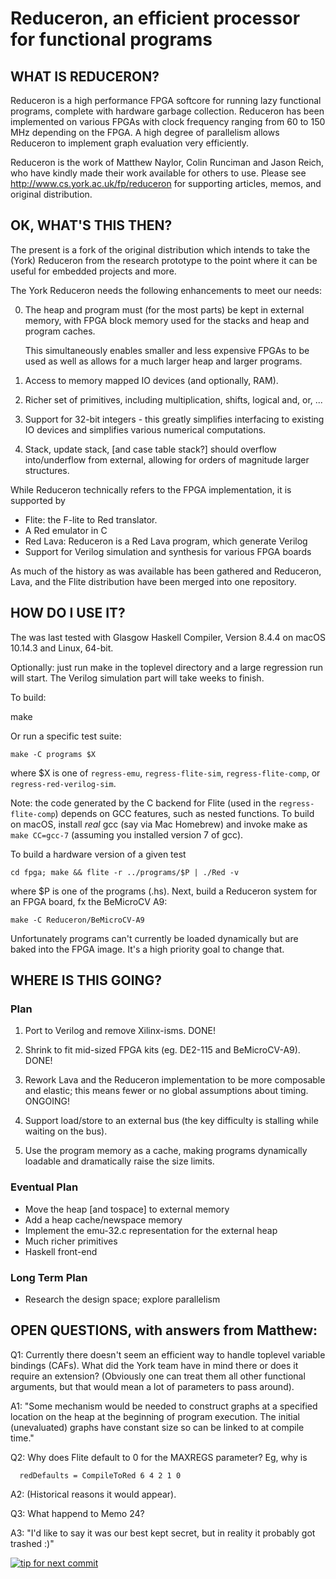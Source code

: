 # Reduceron, an efficient processor for functional programs

## WHAT IS REDUCERON?

Reduceron is a high performance FPGA softcore for running lazy functional
programs, complete with hardware garbage collection.  Reduceron has been
implemented on various FPGAs with clock frequency ranging from 60 to 150
MHz depending on the FPGA.  A high degree of parallelism allows Reduceron
to implement graph evaluation very efficiently.

Reduceron is the work of Matthew Naylor, Colin Runciman and Jason Reich,
who have kindly made their work available for others to use.  Please see
http://www.cs.york.ac.uk/fp/reduceron for supporting articles, memos, and
original distribution.


## OK, WHAT'S THIS THEN?

The present is a fork of the original distribution which intends to take
the (York) Reduceron from the research prototype to the point where it
can be useful for embedded projects and more.

The York Reduceron needs the following enhancements to meet our needs:

 0. The heap and program must (for the most parts) be kept in external
    memory, with FPGA block memory used for the stacks and heap and
    program caches.

    This simultaneously enables smaller and less expensive FPGAs to be
    used as well as allows for a much larger heap and larger programs.

 1. Access to memory mapped IO devices (and optionally, RAM).

 2. Richer set of primitives, including multiplication, shifts, logical
    and, or, ...

 3. Support for 32-bit integers - this greatly simplifies interfacing to
    existing IO devices and simplifies various numerical computations.

 4. Stack, update stack, [and case table stack?] should overflow
    into/underflow from external, allowing for orders of magnitude
    larger structures.


While Reduceron technically refers to the FPGA implementation, it is
supported by

 - Flite: the F-lite to Red translator.
 - A Red emulator in C
 - Red Lava: Reduceron is a Red Lava program, which generate Verilog
 - Support for Verilog simulation and synthesis for various FPGA boards


As much of the history as was available has been gathered and
Reduceron, Lava, and the Flite distribution have been merged into one
repository.


## HOW DO I USE IT?

The was last tested with Glasgow Haskell Compiler, Version 8.4.4 on
macOS 10.14.3 and Linux, 64-bit.

Optionally: just run make in the toplevel directory and a large
regression run will start. The Verilog simulation part will take weeks to
finish.

To build:

   make

Or run a specific test suite:

    make -C programs $X

where $X is one of `regress-emu`, `regress-flite-sim`, `regress-flite-comp`, or
`regress-red-verilog-sim`.

Note: the code generated by the C backend for Flite (used in the
`regress-flite-comp`) depends on GCC features, such as nested
functions.  To build on macOS, install *real* gcc (say via Mac
Homebrew) and invoke make as `make CC=gcc-7` (assuming you installed
version 7 of gcc).

To build a hardware version of a given test

    cd fpga; make && flite -r ../programs/$P | ./Red -v

where $P is one of the programs (.hs).  Next, build a Reduceron system
for an FPGA board, fx the BeMicroCV A9:

    make -C Reduceron/BeMicroCV-A9

Unfortunately programs can't currently be loaded dynamically but are
baked into the FPGA image.  It's a high priority goal to change that.

## WHERE IS THIS GOING?

### Plan ###

  1. Port to Verilog and remove Xilinx-isms. DONE!

  2. Shrink to fit mid-sized FPGA kits (eg. DE2-115 and BeMicroCV-A9).
     DONE!

  3. Rework Lava and the Reduceron implementation to be more
     composable and elastic; this means fewer or no global assumptions
     about timing.  ONGOING!

  4. Support load/store to an external bus (the key difficulty is
     stalling while waiting on the bus).

  5. Use the program memory as a cache, making programs dynamically
     loadable and dramatically raise the size limits.

### Eventual Plan ###

  - Move the heap [and tospace] to external memory
  - Add a heap cache/newspace memory
  - Implement the emu-32.c representation for the external heap
  - Much richer primitives
  - Haskell front-end

### Long Term Plan ###

  - Research the design space; explore parallelism

## OPEN QUESTIONS, with answers from Matthew:

Q1: Currently there doesn't seem an efficient way to handle toplevel
    variable bindings (CAFs).  What did the York team have in mind there
    or does it require an extension?  (Obviously one can treat them all
    other functional arguments, but that would mean a lot of parameters
    to pass around).

A1: "Some mechanism would be needed to construct graphs at a specified
location on the heap at the beginning of program execution.  The
initial (unevaluated) graphs have constant size so can be linked to at
compile time."


Q2: Why does Flite default to 0 for the MAXREGS parameter?  Eg, why is

      redDefaults = CompileToRed 6 4 2 1 0

A2: (Historical reasons it would appear).


Q3: What happend to Memo 24?

A3: "I'd like to say it was our best kept secret, but in reality it
probably got trashed :)"

[![tip for next commit](http://prime4commit.com/projects/273.svg)](http://prime4commit.com/projects/273)
